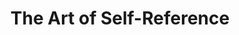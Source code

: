 ---
layout: blog-the-art-of-self-reference
title: The Art of Self-Reference

nav: blog
card: The Art of Self-Reference
creator : admin IDNI
publisher_handle : IDNI
description: This post, like the previous two, comes to shed light on the same subjects. The post The New Tau went bottom up from TML to Agoras and focused on scaling discussions
type: blog
fbnumberID: ARSPSs08qmchtVLR0kVb_UwG5dfUzbNOBDDfZ_RFFn44FfdJN0Crymsm2kcHsTqcYEg

namespace: faq.the-art-of-self-reference
permalink: /blog/the-art-of-self-reference
permalink_en: /blog/the-art-of-self-reference
permalink_es: /blog/the-art-of-self-reference
---